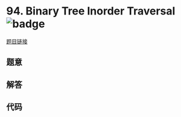 # 94. Binary Tree Inorder Traversal ![badge](https://img.shields.io/badge/-medium-yellow?style=flat-square)

[题目链接](https://leetcode.com/problems/binary-tree-inorder-traversal)

## 题意

## 解答

## 代码

